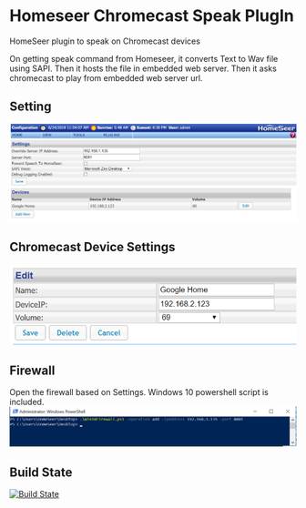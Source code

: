 Homeseer Chromecast Speak PlugIn
=====================================
HomeSeer plugin to speak on Chromecast devices

On getting speak command from Homeseer, it converts Text to Wav file using SAPI. Then it hosts the file in embedded web server. Then it asks chromecast to play from embedded web server url.

Setting
------------
![Settings](/asserts/settings.PNG "Settings")

Chromecast Device Settings
------------
![Chromecast Settings](/asserts/chromecastsettings.PNG "Chromecast Settings")

Firewall
------------
Open the firewall based on Settings. Windows 10 powershell script is included.
![Firewall](/asserts/firewall.PNG "Firewall")

Build State
-----------
[![Build State](https://ci.appveyor.com/api/projects/status/github/dk307/HSPI_ChromecastSpeak?branch=master&svg=true)](https://ci.appveyor.com/project/dk307/hspi-speakchromecast/build/artifacts?branch=master)

  
